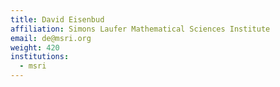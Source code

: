 ```yaml
---
title: David Eisenbud
affiliation: Simons Laufer Mathematical Sciences Institute
email: de@msri.org
weight: 420
institutions:
  - msri
---
```

